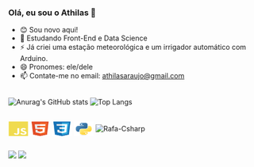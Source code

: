 ### Olá, eu sou o Athilas 👋

- 😊 Sou novo aqui!
- 🌱 Estudando Front-End e Data Science
- ⚡ Já criei uma estação meteorológica e um irrigador automático com Arduino.
- 😄 Pronomes: ele/dele
- 📫 Contate-me no email: athilasaraujo@gmail.com

##

![Anurag's GitHub stats](https://github-readme-stats.vercel.app/api?username=athilasaraujo&show_icons=false&theme=default)
![Top Langs](https://github-readme-stats.vercel.app/api/top-langs/?username=athilasaraujo&layout=compact)

<div style="display: inline_block"><br>
  <img align="center" alt="Rafa-Js" height="30" width="40" src="https://raw.githubusercontent.com/devicons/devicon/master/icons/javascript/javascript-plain.svg">
  <img align="center" alt="Rafa-HTML" height="30" width="40" src="https://raw.githubusercontent.com/devicons/devicon/master/icons/html5/html5-original.svg">
  <img align="center" alt="Rafa-CSS" height="30" width="40" src="https://raw.githubusercontent.com/devicons/devicon/master/icons/css3/css3-original.svg">
  <img align="center" alt="Rafa-Python" height="30" width="40" src="https://raw.githubusercontent.com/devicons/devicon/master/icons/python/python-original.svg">
  <img align="center" alt="Rafa-Csharp" height="30" width="40" src="https://cdn.jsdelivr.net/gh/devicons/devicon/icons/cplusplus/cplusplus-original.svg">
</div>

##

<div> 
 <a href="https://discord.gg/g6JBVrng" target="_blank"><img src="https://img.shields.io/badge/Discord-7289DA?style=for-the-badge&logo=discord&logoColor=white" target="_blank"></a> 
  <a href="https://www.linkedin.com/in/athilasaraujo/" target="_blank"><img src="https://img.shields.io/badge/-LinkedIn-%230077B5?style=for-the-badge&logo=linkedin&logoColor=white" target="_blank"></a> 
  
</div>
